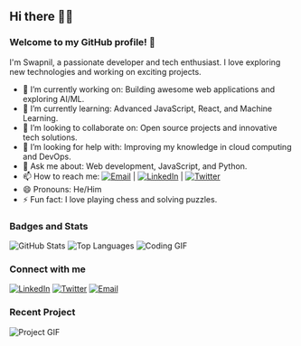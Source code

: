 ## Hi there 👋✨

### Welcome to my GitHub profile! 🎉

I'm Swapnil, a passionate developer and tech enthusiast. I love exploring new technologies and working on exciting projects. 

- 🔭 I’m currently working on: Building awesome web applications and exploring AI/ML.
- 🌱 I’m currently learning: Advanced JavaScript, React, and Machine Learning.
- 👯 I’m looking to collaborate on: Open source projects and innovative tech solutions.
- 🤔 I’m looking for help with: Improving my knowledge in cloud computing and DevOps.
- 💬 Ask me about: Web development, JavaScript, and Python.
- 📫 How to reach me: [![Email](https://img.shields.io/badge/Email-Contact-red?style=for-the-badge&logo=gmail&logoColor=white)](mailto:your-email@example.com) | [![LinkedIn](https://img.shields.io/badge/LinkedIn-Connect-blue?style=for-the-badge&logo=linkedin&logoColor=white)](https://www.linkedin.com/in/your-profile) | [![Twitter](https://img.shields.io/badge/Twitter-Follow-blue?style=for-the-badge&logo=twitter&logoColor=white)](https://twitter.com/your-profile)
- 😄 Pronouns: He/Him
- ⚡ Fun fact: I love playing chess and solving puzzles.

### Badges and Stats

![GitHub Stats](https://github-readme-stats.vercel.app/api?username=ItzSwapnil&show_icons=true&theme=radical)
![Top Languages](https://github-readme-stats.vercel.app/api/top-langs/?username=ItzSwapnil&layout=compact&theme=radical)
![Coding GIF](https://media.giphy.com/media/13HgwGsXF0aiGY/giphy.gif)

### Connect with me

[![LinkedIn](https://img.shields.io/badge/LinkedIn-Connect-blue?style=for-the-badge&logo=linkedin&logoColor=white)](https://www.linkedin.com/in/your-profile)
[![Twitter](https://img.shields.io/badge/Twitter-Follow-blue?style=for-the-badge&logo=twitter&logoColor=white)](https://twitter.com/your-profile)
[![Email](https://img.shields.io/badge/Email-Contact-red?style=for-the-badge&logo=gmail&logoColor=white)](mailto:your-email@example.com)

### Recent Project

![Project GIF](https://media.giphy.com/media/3o7aD2saalBwwftBIY/giphy.gif)
